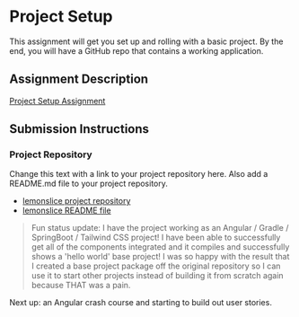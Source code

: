 # Project Setup
This assignment will get you set up and rolling with a basic project. By the end, 
you will have a GitHub repo that contains a working application.

## Assignment Description
[Project Setup Assignment](https://education.launchcode.org/liftoff/modules/assignments/project-setup)

## Submission Instructions

### Project Repository
Change this text with a link to your project repository here. 
Also add a README.md file to your project repository.

* [lemonslice project repository](https://github.com/petriflora/lemonslice)
* [lemonslice README file](https://github.com/petriflora/lemonslice/blob/master/README.md)

>Fun status update: I have the project working as an Angular / Gradle / SpringBoot / Tailwind CSS project! 
I have been able to successfully get all of the components integrated and it compiles and successfully 
shows a 'hello world' base project! I was so happy with the result that I created a base project package 
off the original repository so I can use it to start other projects instead of building it from scratch 
again because THAT was a pain.

Next up: an Angular crash course and starting to build out user stories.
  